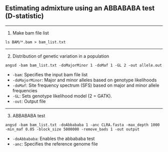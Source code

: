## Estimating admixture using an ABBABABA test (D-statistic) 

--- 

1. Make bam file list
```
ls BAM/*.bam > bam_list.txt
```
---
2. Distribution of genetic variation in a population
```
angsd -bam bam_list.txt -doMajorMinor 1 -doMaf 1 -GL 2 -out allele.out
```
- `-bam`: Specifies the input bam file list
- `-doMajorMinor`: Major and minor alleles based on genotype likelihoods
- `-doMaf`: Site frequency spectrum (SFS) based on major and minor allele frequencies
- `-GL`: Sets genotype likelihood model (2 = GATK).
- `-out`: Output file
---
  
3. ABBABABA test
```
angsd -bam bam_list.txt -doAbbababa 1 -anc CLRA.fasta -max_depth 1000 -min_maf 0.05 -block_size 5000000 -remove_bads 1 -out output
```
- `-doAbbababa`: Enables the abbababa test
- `-anc`: Specifies the reference genome file

